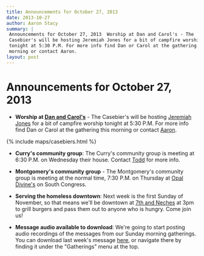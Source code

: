 ```yaml
---
title: Announcements for October 27, 2013
date: 2013-10-27
author: Aaron Stacy
summary: |
 Announcements for October 27, 2013  Worship at Dan and Carol's - The
 Casebier's will be hosting Jeremiah Jones for a bit of campfire worship
 tonight at 5:30 P.M. For more info find Dan or Carol at the gathering this
 morning or contact Aaron.
layout: post
---
```


# Announcements for October 27, 2013

 - **Worship at [Dan and Carol's][casebiers]** - The Casebier's will be hosting
   [Jeremiah Jones][jj] for a bit of campfire worship tonight at 5:30 P.M. For
   more info find Dan or Carol at the gathering this morning or contact
   [Aaron][].

<div class="row announcements-map">
  <div class="span7 offset1">
    {% include maps/casebiers.html %}
  </div>
</div>

 - **Curry's community group**: The Curry's community group is meeting at 6:30
   P.M. on Wednesday their house. Contact [Todd][] for more info.

 - **Montgomery's community group** - The Montgomery's community group is
   meeting at the normal time, 7:30 P.M. on Thursday at [Opal Divine's][opal]
   on South Congress.

 - **Serving the homeless downtown**: Next week is the first Sunday of November,
   so that means we'll be downtown at [7th and Neches][lot] at 3pm to grill
   burgers and pass them out to anyone who is hungry. Come join us!

 - **Message audio available to download**: We're going to start posting audio
   recordings of the messages from our Sunday morning gatherings. You can
   download last week's message [here][messages], or navigate there by finding
   it under the "Gatherings" menu at the top.

[lot]: https://www.google.com/maps/preview#!q=415+E+7th+St%2C+Austin%2C+TX+78701&data=!1m4!1m3!1d3136!2d-97.738289!3d30.267541!4m10!1m9!4m8!1m3!1d787!2d-97.7383927!3d30.2672738!3m2!1i1278!2i702!4f13.1
[opal]: http://www.opaldivines.com/penn-field/index.html
[jj]: http://jeremiahjonesmusic.com
[Todd]: mailto:toddcurry12+groveatxorg@gmail.com
[Aaron]: mailto:aaron.r.stacy+groveannounce@gmail.com
[messages]: /gatherings/messages/
[casebiers]: https://www.google.com/maps/preview#!q=11107+Slaughter+Creek+Drive%2C+78748&data=!1m4!1m3!1d27598!2d-97.80982!3d30.158783!4m10!1m9!4m8!1m3!1d1725!2d-97.818393!3d30.152709!3m2!1i1024!2i768!4f13.1
